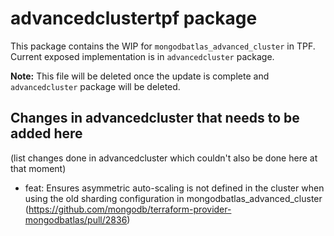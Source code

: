 # advancedclustertpf package

This package contains the WIP for `mongodbatlas_advanced_cluster` in TPF. Current exposed implementation is in `advancedcluster` package. 

**Note:** This file will be deleted once the update is complete and `advancedcluster` package will be deleted.

## Changes in advancedcluster that needs to be added here
(list changes done in advancedcluster which couldn't also be done here at that moment)

- feat: Ensures asymmetric auto-scaling is not defined in the cluster when using the old sharding configuration in mongodbatlas_advanced_cluster (https://github.com/mongodb/terraform-provider-mongodbatlas/pull/2836)